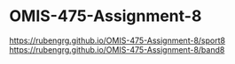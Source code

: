 # OMIS-475-Assignment-8

https://rubengrg.github.io/OMIS-475-Assignment-8/sport8
https://rubengrg.github.io/OMIS-475-Assignment-8/band8
